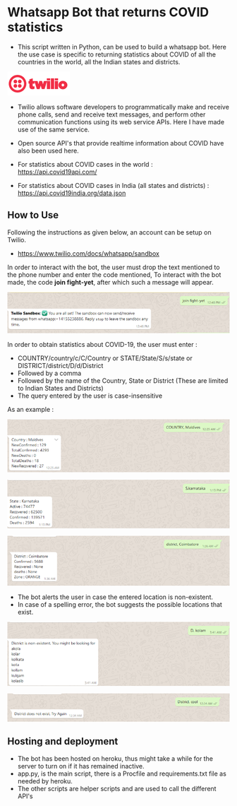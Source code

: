 # Whatsapp Bot that returns COVID statistics #
- This script written in Python, can be used to build a whatsapp bot. Here the use case is specific to returning statistics about COVID 
of all the countries in the world, all the Indian states and districts.

![Image](twilio.png)

- Twilio allows software developers to programmatically make and receive phone calls, send and receive text messages, and perform other communication functions using its web service APIs. Here I have made use of the same service.

- Open source API's that provide realtime information about COVID have also been used here.
- For statistics about COVID cases in the world : https://api.covid19api.com/
- For statistics about COVID cases in India (all states and districts) : https://api.covid19india.org/data.json

## How to Use ##

Following the instructions as given below, an account can be setup on Twilio.

- https://www.twilio.com/docs/whatsapp/sandbox

In order to interact with the bot, the user must drop the text mentioned to the phone number and enter the code mentioned, To interact with the bot made, the code **join fight-yet**, after which such a message will appear.

![Image](appear.PNG)

In order to obtain statistics about COVID-19, the user must enter :
- COUNTRY/country/c/C/Country or STATE/State/S/s/state or DISTRICT/district/D/d/District 
- Followed by a comma
- Followed by the name of the Country, State or District (These are limited to Indian States and Districts)
- The query entered by the user is case-insensitive

As an example : 

![Image](country.png)

![Image](state.png)

![Image](district.png)


- The bot alerts the user in case the entered location is non-existent.
- In case of a spelling error, the bot suggests the possible locations that exist.

![Image](maybe.png)

![Image](error.png)

## Hosting and deployment ##
- The bot has been hosted on heroku, thus might take a while for the server to turn on if it has remained inactive.
- app.py, is the main script, there is a Procfile and requirements.txt file as needed by heroku.
- The other scripts are helper scripts and are used to call the different API's

